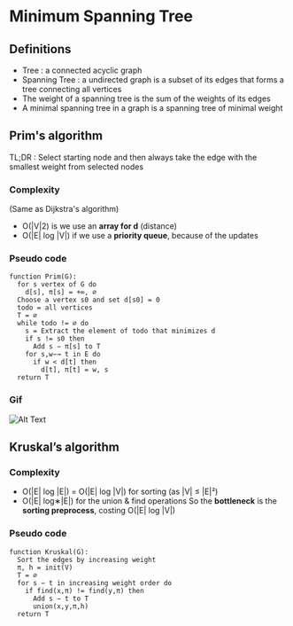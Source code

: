 # Minimum Spanning Tree

## Definitions
- Tree : a connected acyclic graph
- Spanning Tree : a undirected graph is a subset of its edges that forms a tree connecting all vertices
- The weight of a spanning tree is the sum of the weights of its edges
- A minimal spanning tree in a graph is a spanning tree of minimal weight

## Prim's algorithm
TL;DR : Select starting node and then always take the edge with the smallest weight from selected nodes
### Complexity 
(Same as Dijkstra's algorithm)
- O(|V|2) is we use an **array for d** (distance)
- O(|E| log |V|) if we use a **priority queue**, because of the updates

### Pseudo code
```
function Prim(G):
  for s vertex of G do
    d[s], π[s] = +∞, ∅
  Choose a vertex s0 and set d[s0] = 0
  todo = all vertices
  T = ∅
  while todo != ∅ do
    s = Extract the element of todo that minimizes d
    if s != s0 then
      Add s − π[s] to T
    for s,w−→ t in E do
      if w < d[t] then
        d[t], π[t] = w, s
  return T
```
### Gif 
![Alt Text](https://gfycat.com/fortunateshrillhen)

## Kruskal’s algorithm

### Complexity
- O(|E| log |E|) = O(|E| log |V|) for sorting (as |V| ≤ |E|²)
- O(|E| log∗|E|) for the union & find operations
So the **bottleneck** is the **sorting preprocess**, costing O(|E| log |V|)

### Pseudo code
```
function Kruskal(G):
  Sort the edges by increasing weight
  π, h = init(V)
  T = ∅
  for s − t in increasing weight order do
    if find(x,π) != find(y,π) then
      Add s − t to T
      union(x,y,π,h)
  return T
```
